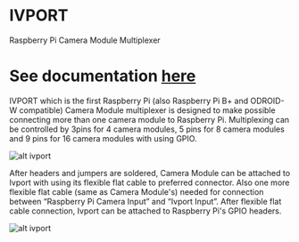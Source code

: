 IVPORT
======

Raspberry Pi Camera Module Multiplexer

# See documentation [here](https://raw.githubusercontent.com/ivmech/ivport/master/docs/ivport_manual.pdf)

IVPORT which is the first Raspberry Pi (also Raspberry Pi B+ and ODROID-W compatible) Camera Module multiplexer is designed to make possible connecting more than one camera module to Raspberry Pi.  Multiplexing can be controlled by 3pins for 4 camera modules, 5 pins for 8 camera modules and 9 pins for 16 camera modules with using GPIO.

![alt ivport](https://raw.githubusercontent.com/ivmech/ivport/master/images/ivport_02.jpg)

After headers and jumpers are soldered, Camera Module can be attached to Ivport with using its flexible flat cable to preferred connector. Also one more flexible flat cable (same as Camera Module's) needed for connection between “Raspberry Pi Camera Input” and “Ivport Input”. After flexible flat cable connection, Ivport can be attached to Raspberry Pi's GPIO headers.

![alt ivport](https://raw.githubusercontent.com/ivmech/ivport/master/images/ivport_03.jpg)
